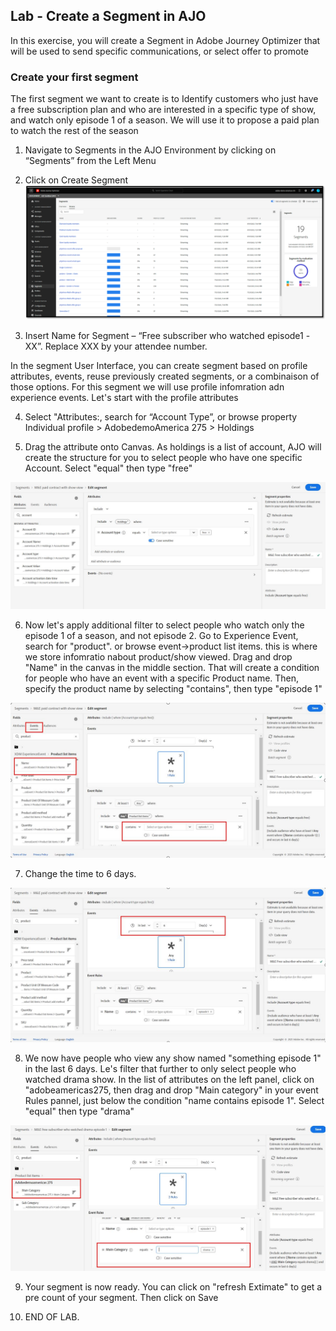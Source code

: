 ## Lab - Create a Segment in AJO

In this exercise, you will create a Segment in Adobe Journey Optimizer that will be used to send specific communications, or select offer to promote


### Create your first segment
The first segment we want to create is to Identify customers who just have a free subscription plan and who are interested in a specific type of show, and watch only episode 1 of a season. We will use it to propose a paid plan to watch the rest of the season   

1.  Navigate to Segments in the AJO Environment by clicking on “Segments” from the Left Menu
2.  Click on Create Segment
![Segment](https://github.com/adobe-dss-aep/ajo-handson-labs/blob/8f00bf935516f16f128faa2c9eed3ad218ae994b/0.%20Images/Segmentation_1.png)


3.  Insert Name for Segment – “Free subscriber who watched episode1 -XX”. Replace XXX by your attendee number. 

In the segment User Interface, you can create segment based on profile attributes, events, reuse previously created segments, or a combinaison of those options. For this segment we will use profile infomration adn experience events. Let's start with the profile attributes 

4.  Select "Attributes:, search for “Account Type”, or browse property Individual profile > AdobedemoAmerica 275 > Holdings

5.  Drag the attribute onto Canvas. As holdings is a list of account, AJO will create the structure for you to select people who have one specific Account.  Select "equal" then type "free"

![Segment](../0.%20Images/segment1_1.JPG)

6.  Now let's apply additional filter to select people who watch only the episode 1 of a season, and not episode 2. Go to Experience Event, search for "product". or browse event->product list items. this is where we store infomratio nabout product/show viewed. Drag and drop "Name" in the canvas in the middle section. That will create a condition for people who have an event with a specific Product name. Then, specify the product name by selecting "contains", then type "episode 1"  

![Segment](../0.%20Images/Segment1-step2.JPG)

7. Change the time to 6 days.

![Segment](../0.%20Images/Segment1-step3.JPG)

8. We now have people who view any show named "something episode 1" in the last 6 days. Le's filter that further to only select people who watched drama show. 
In the list of attributes on the left panel, click on "adobeamericas275, then drag and drop "Main category" in your event Rules pannel, just below the condition "name contains episode 1". 
Select "equal" then type "drama"

![Segment](../0.%20Images/Segment1-step4.JPG)


9.  Your segment is now ready. You can click on "refresh Extimate" to get a pre count of your segment. Then click on Save


10.  END OF LAB.
